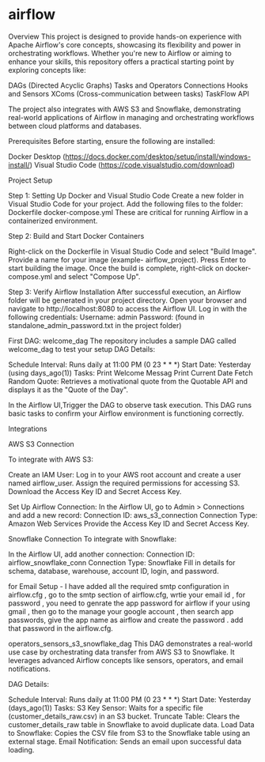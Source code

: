 # airflow
Overview
This project is designed to provide hands-on experience with Apache Airflow's core concepts, showcasing its flexibility and power in orchestrating workflows. Whether you're new to Airflow or aiming to enhance your skills, this repository offers a practical starting point by exploring concepts like:

DAGs (Directed Acyclic Graphs)
Tasks and Operators
Connections
Hooks and Sensors
XComs (Cross-communication between tasks)
TaskFlow API

The project also integrates with AWS S3 and Snowflake, demonstrating real-world applications of Airflow in managing and orchestrating workflows between cloud platforms and databases.


Prerequisites
Before starting, ensure the following are installed:

Docker Desktop (https://docs.docker.com/desktop/setup/install/windows-install/)
Visual Studio Code (https://code.visualstudio.com/download)

Project Setup

Step 1: Setting Up Docker and Visual Studio Code
Create a new folder in Visual Studio Code for your project.
Add the following files to the folder:
Dockerfile
docker-compose.yml
These are critical for running Airflow in a containerized environment.

Step 2: Build and Start Docker Containers

Right-click on the Dockerfile in Visual Studio Code and select "Build Image".
Provide a name for your image (example- airflow_project).
Press Enter to start building the image.
Once the build is complete, right-click on docker-compose.yml and select "Compose Up".

Step 3: Verify Airflow Installation
After successful execution, an Airflow folder will be generated in your project directory.
Open your browser and navigate to http://localhost:8080 to access the Airflow UI.
Log in with the following credentials:
Username: admin
Password: (found in standalone_admin_password.txt in the project folder)



First DAG: welcome_dag
The repository includes a sample DAG called welcome_dag to test your setup
DAG Details:

Schedule Interval: Runs daily at 11:00 PM (0 23 * * *)
Start Date: Yesterday (using days_ago(1))
Tasks:
Print Welcome Messag
Print Current Date
Fetch Random Quote: Retrieves a motivational quote from the Quotable API and displays it as the "Quote of the Day".

In the Airflow UI,Trigger the DAG to observe task execution.
This DAG runs basic tasks to confirm your Airflow environment is functioning correctly.



Integrations

AWS S3 Connection

To integrate with AWS S3:

Create an IAM User:
Log in to your AWS root account and create a user named airflow_user.
Assign the required permissions for accessing S3.
Download the Access Key ID and Secret Access Key.

Set Up Airflow Connection:
In the Airflow UI, go to Admin > Connections and add a new record:
Connection ID: aws_s3_connection
Connection Type: Amazon Web Services
Provide the Access Key ID and Secret Access Key.

Snowflake Connection
To integrate with Snowflake:

In the Airflow UI, add another connection:
Connection ID: airflow_snowflake_conn
Connection Type: Snowflake
Fill in details for schema, database, warehouse, account ID, login, and password.


for Email Setup -
I have added all the required smtp configuration in airflow.cfg ,  go to the  smtp section of airflow.cfg, wrtie your email id , for password , you need to genrate the app password for airflow if your using gmail , then go to the manage your google account , then search app passwords, give the app name as airflow and create the password . add that password in the airflow.cfg.

operators_sensors_s3_snowflake_dag
This DAG demonstrates a real-world use case by orchestrating data transfer from AWS S3 to Snowflake. It leverages advanced Airflow concepts like sensors, operators, and email notifications.

DAG Details:

Schedule Interval: Runs daily at 11:00 PM (0 23 * * *)
Start Date: Yesterday (days_ago(1))
Tasks:
S3 Key Sensor: Waits for a specific file (customer_details_raw.csv) in an S3 bucket.
Truncate Table: Clears the customer_details_raw table in Snowflake to avoid duplicate data.
Load Data to Snowflake: Copies the CSV file from S3 to the Snowflake table using an external stage.
Email Notification: Sends an email upon successful data loading.
